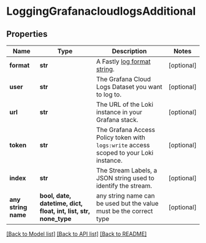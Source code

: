 # LoggingGrafanacloudlogsAdditional


## Properties
Name | Type | Description | Notes
------------ | ------------- | ------------- | -------------
**format** | **str** | A Fastly [log format string](https://docs.fastly.com/en/guides/custom-log-formats). | [optional] 
**user** | **str** | The Grafana Cloud Logs Dataset you want to log to. | [optional] 
**url** | **str** | The URL of the Loki instance in your Grafana stack. | [optional] 
**token** | **str** | The Grafana Access Policy token with `logs:write` access scoped to your Loki instance. | [optional] 
**index** | **str** | The Stream Labels, a JSON string used to identify the stream. | [optional] 
**any string name** | **bool, date, datetime, dict, float, int, list, str, none_type** | any string name can be used but the value must be the correct type | [optional]

[[Back to Model list]](../README.md#documentation-for-models) [[Back to API list]](../README.md#documentation-for-api-endpoints) [[Back to README]](../README.md)



